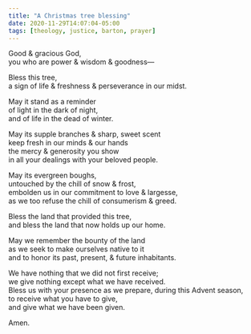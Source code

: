 ```yaml
---
title: "A Christmas tree blessing"
date: 2020-11-29T14:07:04-05:00
tags: [theology, justice, barton, prayer]
---
```


Good & gracious God,  
you who are power & wisdom & goodness—

Bless this tree,  
a sign of life & freshness & perseverance in our midst.

May it stand as a reminder  
of light in the dark of night,  
and of life in the dead of winter.

May its supple branches & sharp, sweet scent  
keep fresh in our minds & our hands  
the mercy & generosity you show  
in all your dealings with your beloved people.

May its evergreen boughs,  
untouched by the chill of snow & frost,  
embolden us in our commitment to love & largesse,  
as we too refuse the chill of consumerism & greed.  

Bless the land that provided this tree,  
and bless the land that now holds up our home.

May we remember the bounty of the land  
as we seek to make ourselves native to it  
and to honor its past, present, & future inhabitants.

We have nothing that we did not first receive;  
we give nothing except what we have received.  
Bless us with your presence as we prepare, during this Advent season,  
to receive what you have to give,  
and give what we have been given.

Amen.
